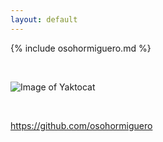```yaml
---
layout: default
---
```

{% include osohormiguero.md %}

<br>

![Image of Yaktocat](https://octodex.github.com/images/yaktocat.png)


<br>

https://github.com/osohormiguero

